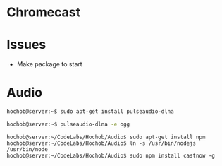# Chromecast

# Issues

- Make package to start

# Audio

```sh
hochob@server:~$ sudo apt-get install pulseaudio-dlna
```

```sh
hochob@server:~$ pulseaudio-dlna -e ogg
```

```
hochob@server:~/CodeLabs/Hochob/Audio$ sudo apt-get install npm
hochob@server:~/CodeLabs/Hochob/Audio$ ln -s /usr/bin/nodejs /usr/bin/node
hochob@server:~/CodeLabs/Hochob/Audio$ sudo npm install castnow -g
```